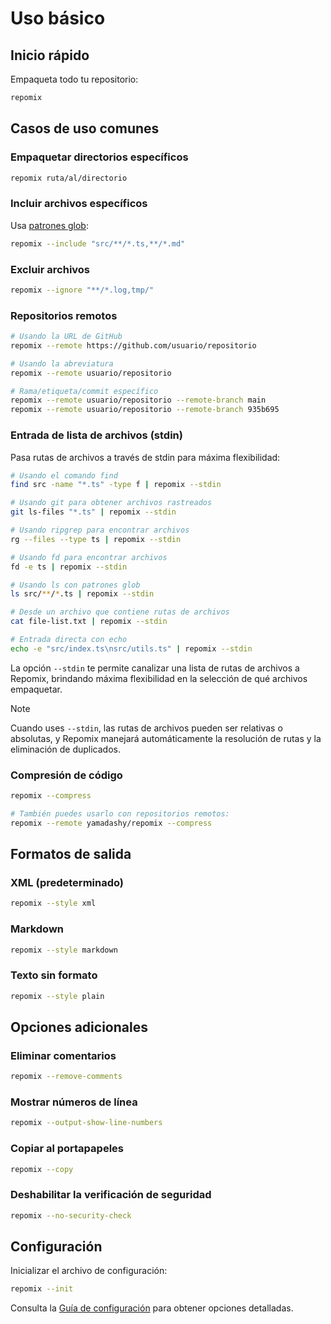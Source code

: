 # Uso básico

## Inicio rápido

Empaqueta todo tu repositorio:
```bash
repomix
```

## Casos de uso comunes

### Empaquetar directorios específicos
```bash
repomix ruta/al/directorio
```

### Incluir archivos específicos
Usa [patrones glob](https://github.com/mrmlnc/fast-glob?tab=readme-ov-file#pattern-syntax):
```bash
repomix --include "src/**/*.ts,**/*.md"
```

### Excluir archivos
```bash
repomix --ignore "**/*.log,tmp/"
```

### Repositorios remotos
```bash
# Usando la URL de GitHub
repomix --remote https://github.com/usuario/repositorio

# Usando la abreviatura
repomix --remote usuario/repositorio

# Rama/etiqueta/commit específico
repomix --remote usuario/repositorio --remote-branch main
repomix --remote usuario/repositorio --remote-branch 935b695
```

### Entrada de lista de archivos (stdin)

Pasa rutas de archivos a través de stdin para máxima flexibilidad:

```bash
# Usando el comando find
find src -name "*.ts" -type f | repomix --stdin

# Usando git para obtener archivos rastreados
git ls-files "*.ts" | repomix --stdin

# Usando ripgrep para encontrar archivos
rg --files --type ts | repomix --stdin

# Usando fd para encontrar archivos
fd -e ts | repomix --stdin

# Usando ls con patrones glob
ls src/**/*.ts | repomix --stdin

# Desde un archivo que contiene rutas de archivos
cat file-list.txt | repomix --stdin

# Entrada directa con echo
echo -e "src/index.ts\nsrc/utils.ts" | repomix --stdin
```

La opción `--stdin` te permite canalizar una lista de rutas de archivos a Repomix, brindando máxima flexibilidad en la selección de qué archivos empaquetar.

> [!NOTE]
> Cuando uses `--stdin`, las rutas de archivos pueden ser relativas o absolutas, y Repomix manejará automáticamente la resolución de rutas y la eliminación de duplicados.

### Compresión de código

```bash
repomix --compress

# También puedes usarlo con repositorios remotos:
repomix --remote yamadashy/repomix --compress
```

## Formatos de salida

### XML (predeterminado)
```bash
repomix --style xml
```

### Markdown
```bash
repomix --style markdown
```

### Texto sin formato
```bash
repomix --style plain
```

## Opciones adicionales

### Eliminar comentarios
```bash
repomix --remove-comments
```

### Mostrar números de línea
```bash
repomix --output-show-line-numbers
```

### Copiar al portapapeles
```bash
repomix --copy
```

### Deshabilitar la verificación de seguridad
```bash
repomix --no-security-check
```

## Configuración

Inicializar el archivo de configuración:
```bash
repomix --init
```

Consulta la [Guía de configuración](/guide/configuration) para obtener opciones detalladas.
